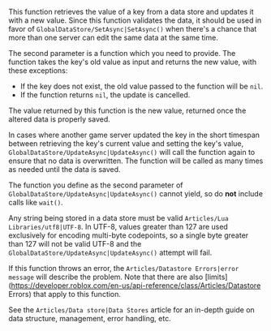 This function retrieves the value of a key from a data store and updates it with a new value. Since this function validates the data, it should be used in favor of `GlobalDataStore/SetAsync|SetAsync()` when there's a chance that more than one server can edit the same data at the same time.

The second parameter is a function which you need to provide. The function takes the key's old value as input and returns the new value, with these exceptions:

*   If the key does not exist, the old value passed to the function will be `nil`.
*   If the function returns `nil`, the update is cancelled.

The value returned by this function is the new value, returned once the altered data is properly saved.

In cases where another game server updated the key in the short timespan between retrieving the key's current value and setting the key's value, `GlobalDataStore/UpdateAsync|UpdateAsync()` will call the function again to ensure that no data is overwritten. The function will be called as many times as needed until the data is saved.

The function you define as the second parameter of `GlobalDataStore/UpdateAsync|UpdateAsync()` cannot yield, so do **not** include calls like `wait()`.

Any string being stored in a data store must be valid `Articles/Lua Libraries/utf8|UTF-8`. In UTF-8, values greater than 127 are used exclusively for encoding multi-byte codepoints, so a single byte greater than 127 will not be valid UTF-8 and the `GlobalDataStore/UpdateAsync|UpdateAsync()` attempt will fail.

If this function throws an error, the `Articles/Datastore Errors|error message` will describe the problem. Note that there are also [limits](https://developer.roblox.com/en-us/api-reference/class/Articles/Datastore Errors) that apply to this function.

See the `Articles/Data store|Data Stores` article for an in-depth guide on data structure, management, error handling, etc.